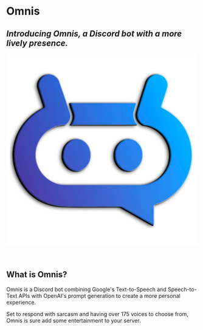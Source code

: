 # Omnis

<h2 class="feature-header"><b><i>Introducing Omnis, a Discord bot with a more lively presence.</i></b></h2>

![png](./images/logo.png)

<br>

<h2 class="feature-header"><b>What is Omnis?</b></h2>

Omnis is a Discord bot combining Google's Text-to-Speech and Speech-to-Text APIs with OpenAI's prompt generation to create a more personal experience.

Set to respond with sarcasm and having over 175 voices to choose from, Omnis is sure add some entertainment to your server.